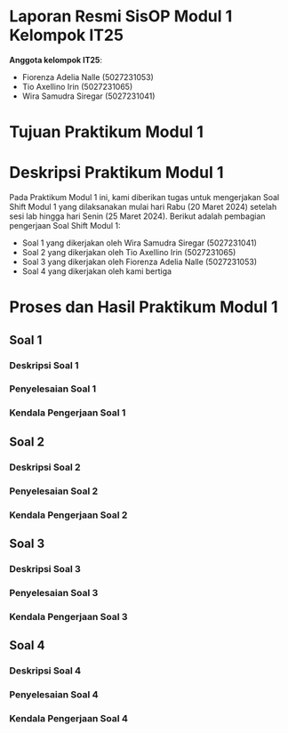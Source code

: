 # Laporan Resmi SisOP Modul 1 Kelompok IT25

**Anggota kelompok IT25**:
* Fiorenza Adelia Nalle (5027231053)
* Tio Axellino Irin (5027231065)
* Wira Samudra Siregar (5027231041)

#  Tujuan Praktikum Modul 1

# Deskripsi Praktikum Modul 1

Pada Praktikum Modul 1 ini, kami diberikan tugas untuk mengerjakan Soal Shift Modul 1 yang dilaksanakan mulai hari Rabu (20 Maret 2024) setelah sesi lab hingga hari Senin (25 Maret 2024). Berikut adalah pembagian pengerjaan Soal Shift Modul 1:
* Soal 1 yang dikerjakan oleh Wira Samudra Siregar (5027231041)
* Soal 2 yang dikerjakan oleh Tio Axellino Irin (5027231065)
* Soal 3 yang dikerjakan oleh Fiorenza Adelia Nalle (5027231053)
* Soal 4 yang dikerjakan oleh kami bertiga

# Proses dan Hasil Praktikum Modul 1

## Soal 1

### Deskripsi Soal 1

### Penyelesaian Soal 1

### Kendala Pengerjaan Soal 1

## Soal 2

### Deskripsi Soal 2

### Penyelesaian Soal 2

### Kendala Pengerjaan Soal 2

## Soal 3

### Deskripsi Soal 3

### Penyelesaian Soal 3

### Kendala Pengerjaan Soal 3

## Soal 4

### Deskripsi Soal 4

### Penyelesaian Soal 4

### Kendala Pengerjaan Soal 4

